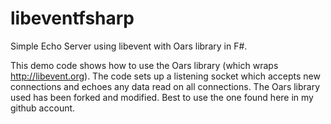 libeventfsharp
==============

Simple Echo Server using libevent with Oars library in F#.

This demo code shows how to use the Oars library (which wraps http://libevent.org). The code sets up a listening socket which accepts new connections and echoes any data read on all connections. The Oars library used has been forked and modified. Best to use the one found here in my github account.
